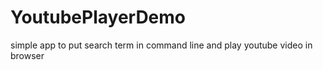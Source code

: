 # YoutubePlayerDemo
simple app to put search term in command line and play youtube video in browser
